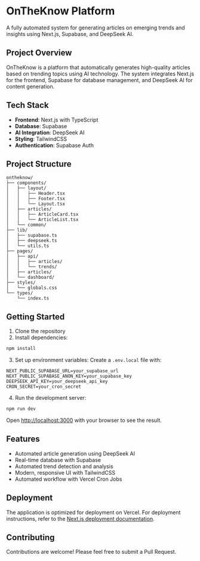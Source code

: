 # OnTheKnow Platform

A fully automated system for generating articles on emerging trends and insights using Next.js, Supabase, and DeepSeek AI.

## Project Overview

OnTheKnow is a platform that automatically generates high-quality articles based on trending topics using AI technology. The system integrates Next.js for the frontend, Supabase for database management, and DeepSeek AI for content generation.

## Tech Stack

- **Frontend**: Next.js with TypeScript
- **Database**: Supabase
- **AI Integration**: DeepSeek AI
- **Styling**: TailwindCSS
- **Authentication**: Supabase Auth

## Project Structure

```
ontheknow/
├── components/
│   ├── layout/
│   │   ├── Header.tsx
│   │   ├── Footer.tsx
│   │   └── Layout.tsx
│   ├── articles/
│   │   ├── ArticleCard.tsx
│   │   └── ArticleList.tsx
│   └── common/
├── lib/
│   ├── supabase.ts
│   ├── deepseek.ts
│   └── utils.ts
├── pages/
│   ├── api/
│   │   ├── articles/
│   │   └── trends/
│   ├── articles/
│   └── dashboard/
├── styles/
│   └── globals.css
└── types/
    └── index.ts
```

## Getting Started

1. Clone the repository
2. Install dependencies:
```bash
npm install
```

3. Set up environment variables:
Create a `.env.local` file with:
```
NEXT_PUBLIC_SUPABASE_URL=your_supabase_url
NEXT_PUBLIC_SUPABASE_ANON_KEY=your_supabase_key
DEEPSEEK_API_KEY=your_deepseek_api_key
CRON_SECRET=your_cron_secret
```

4. Run the development server:
```bash
npm run dev
```

Open [http://localhost:3000](http://localhost:3000) with your browser to see the result.

## Features

- Automated article generation using DeepSeek AI
- Real-time database with Supabase
- Automated trend detection and analysis
- Modern, responsive UI with TailwindCSS
- Automated workflow with Vercel Cron Jobs

## Deployment

The application is optimized for deployment on Vercel. For deployment instructions, refer to the [Next.js deployment documentation](https://nextjs.org/docs/app/building-your-application/deploying).

## Contributing

Contributions are welcome! Please feel free to submit a Pull Request.

